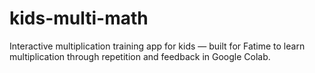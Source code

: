 # kids-multi-math
Interactive multiplication training app for kids — built for Fatime to learn multiplication through repetition and feedback in Google Colab.
